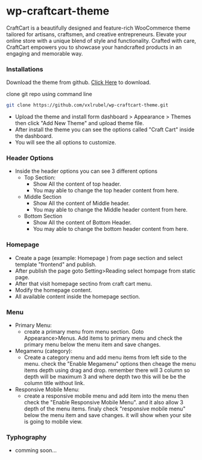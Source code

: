 # wp-craftcart-theme
CraftCart is a beautifully designed and feature-rich WooCommerce theme tailored for artisans, craftsmen, and creative entrepreneurs. Elevate your online store with a unique blend of style and functionality. Crafted with care, CraftCart empowers you to showcase your handcrafted products in an engaging and memorable way.

### Installations

   Download the theme from github. [Click Here](https://github.com/vxlrubel/wp-craftcart-theme/archive/refs/heads/main.zip) to download.

   clone git repo using command line
   ``` bash
   git clone https://github.com/vxlrubel/wp-craftcart-theme.git
   ```
   - Upload the theme and install form dashboard &gt; Appearance &gt; Themes then click "Add New Theme" and    upload theme file.
   - After install the theme you can see the options called "Craft Cart" inside the dashboard.
   - You will see the all options to customize.


### Header Options

- Inside the header options you can see 3 different options
   - Top Section: 
      - Show All the content of top header.
      - You may able to change the top header content from here.
   - Middle Section
      - Show All the content of Middle header.
      - You may able to change the Middle header content from here.
   - Bottom Section
      - Show All the content of Bottom Header.
      - You may able to change the bottom header content from here.


### Homepage

   - Create a page (example: Homepage ) from page section and select template "frontend" and publish.
   - After publish the page goto Setting&gt;Reading select hompage from static page.
   - After that visit homepage sectino from craft cart menu.
   - Modify the homepage content.
   - All available content inside the homepage section.

### Menu

 - Primary Menu:
   - create a primary menu from menu section. Goto Appearance&gt;Menus. Add items to primary menu and check
                  the primary menu below the menu item and save changes.
 - Megamenu (category):
   - Create a category menu and add menu items from left side to the menu. check the "Enable Megamenu"
                  options then cheage the menu items depth using drag and drop. remember there will 3 column so depth
                  will be maximum 3 and where depth two this will be be the column title without link.
 - Responsive Mobile Menu:
   - create a responsive mobile menu and add item into the menu then check the "Enable Responsive Mobile
                  Menu". and it also allow 3 depth of the menu items. finaly check "responsive mobile menu" below the
                  menu item and save changes. it will show when your site is going to mobile view.

### Typhography
   - comming soon...